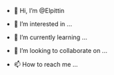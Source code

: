- 👋 Hi, I’m @Elpittin

- 👀 I’m interested in ...
- 🌱 I’m currently learning ...
- 💞️ I’m looking to collaborate on ...
- 📫 How to reach me ...

<!---
Elpittin/Elpittin is a ✨ special ✨ repository because its `README.md` (this file) appears on your GitHub profile.
You can click the Preview link to take a look at your changes.
--->

